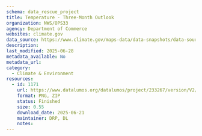 ```yaml
---
schema: data_rescue_project 
title: Temperature - Three-Month Outlook
organization: NWS/OPS33
agency: Department of Commerce
websites: climate.gov
data_source: https://www.climate.gov/maps-data/data-snapshots/data-source/temperature-three-month-outlook
description: 
last_modified: 2025-06-28
metadata_available: No
metadata_url: 
category:
  - Climate & Environment 
resources:
  - id: 1171
    url: https://www.datalumos.org/datalumos/project/233267/version/V2/view
    format: PNG, ZIP
    status: Finished
    size: 0.55
    download_date: 2025-06-21
    maintainer: DRP, DL
    notes: 
---
```

